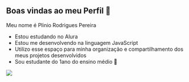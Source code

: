 ## Boas vindas ao meu Perfil 💙

Meu nome é Plinio Rodrigues Pereira

- Estou estudando no Alura
- Estou me desenvolvendo na linguagem JavaScript
- Utilizo esse espaço para minha organização e compartilhamento dos meus projetos desenvolvidos
- Sou estudante do 1ano do ensino médio 🏫

![](https://media.tenor.com/G1OKbNGzyoUAAAAM/gretchen-gretchen-fofa.gif)
